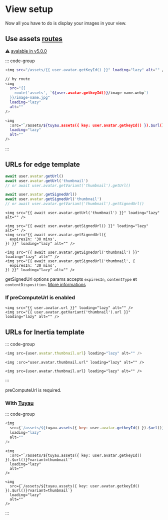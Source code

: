 # View setup

Now all you have to do is display your images in your view.

## Use assets [routes](/guide/basic_usage/route-setup)

⚠️ [avalable in v5.0.0](/changelog#_5-0-0)

::: code-group
```sh [edge]
<img src="/assets/{{ user.avatar.getKeyId() }}" loading="lazy" alt="" />

// by route
<img 
  src="{{ 
    route('assets', `${user.avatar.getkeyId()}/image-name.webp`) 
  }}/image-name.jpg"
  loading="lazy"
  alt=""
/>
```
```sh [Tuyau]
<img
  :src="`/assets/${tuyau.assets({ key: user.avatar.getkeyId() }).$url()}`"
  loading="lazy"
  alt=""
/>
```
:::


## URLs for edge template

```ts
await user.avatar.getUrl()
await user.avatar.getUrl('thumbnail')
// or await user.avatar.getVariant('thumbnail').getUrl()

await user.avatar.getSignedUrl()
await user.avatar.getSignedUrl('thumbnail')
// or await user.avatar.getVariant('thumbnail').getSignedUrl()
```

```edge
<img src="{{ await user.avatar.getUrl('thumbnail') }}" loading="lazy" alt="" />

<img src="{{ await user.avatar.getSignedUrl() }}" loading="lazy" alt="" />
<img src="{{ await user.avatar.getSignedUrl({
  expiresIn: '30 mins',
}) }}" loading="lazy" alt="" />

<img src="{{ await user.avatar.getSignedUrl('thumbnail') }}" loading="lazy" alt="" />
<img src="{{ await user.avatar.getSignedUrl('thumbnail', {
  expiresIn: '30 mins',
}) }}" loading="lazy" alt="" />
```

getSignedUrl options params accepts `expiresIn`, `contentType` et `contentDisposition`. [More informations](https://flydrive.dev/docs/disk_api#getsignedurl)

### If preComputeUrl is enabled

```edge
<img src="{{ user.avatar.url }}" loading="lazy" alt="" />
<img src="{{ user.avatar.getVariant('thumbnail').url }}" loading="lazy" alt="" />
```


## URLs for Inertia template

::: code-group
```js [react]
<img src={user.avatar.thumbnail.url} loading="lazy" alt="" />
```

```vue
<img :src="user.avatar.thumbnail.url" loading="lazy" alt="" />
```

```svelte
<img src={user.avatar.thumbnail.url} loading="lazy" alt="" />
```
:::

preComputeUrl is required.

### With [Tuyau](https://tuyau.julr.dev)

::: code-group
```js [react]
<img
  src={`/assets/${tuyau.assets({ key: user.avatar.getkeyId() }).$url()}?variant=thumbnail`}
  loading="lazy"
  alt=""
/>
```

```vue
<img
  :src="`/assets/${tuyau.assets({ key: user.avatar.getkeyId() }).$url()}?variant=thumbnail`"
  loading="lazy"
  alt=""
/>
```

```svelte
<img
  src={`/assets/${tuyau.assets({ key: user.avatar.getkeyId() }).$url()}?variant=thumbnail`}
  loading="lazy"
  alt=""
/>
```
:::